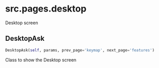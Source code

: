 <h1 id="src.pages.desktop">src.pages.desktop</h1>

Desktop screen
<h2 id="src.pages.desktop.DesktopAsk">DesktopAsk</h2>

```python
DesktopAsk(self, params, prev_page='keymap', next_page='features')
```
Class to show the Desktop screen
